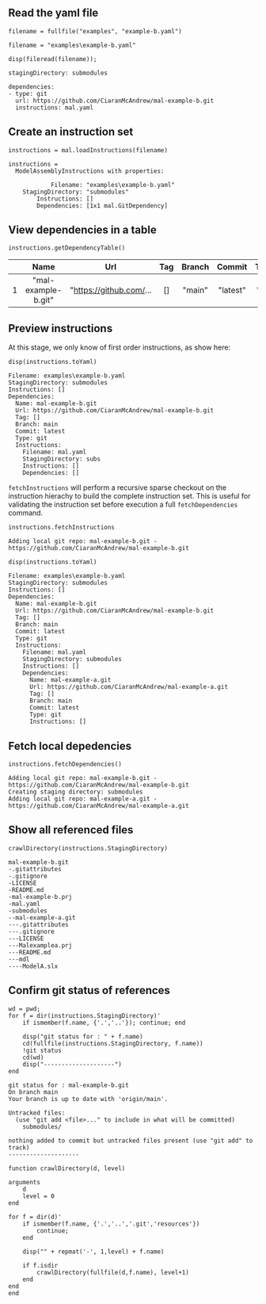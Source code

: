 ## Read the yaml file

```matlab:Code
filename = fullfile("examples", "example-b.yaml")
```

```text:Output
filename = "examples\example-b.yaml"
```

```matlab:Code
disp(fileread(filename));
```

```text:Output
stagingDirectory: submodules

dependencies:
- type: git
  url: https://github.com/CiaranMcAndrew/mal-example-b.git
  instructions: mal.yaml
```

## Create an instruction set

```matlab:Code
instructions = mal.loadInstructions(filename)
```

```text:Output
instructions = 
  ModelAssemblyInstructions with properties:

            Filename: "examples\example-b.yaml"
    StagingDirectory: "submodules"
        Instructions: []
        Dependencies: [1x1 mal.GitDependency]

```

## View dependencies in a table

```matlab:Code
instructions.getDependencyTable()
```

| |Name|Url|Tag|Branch|Commit|Type|Instructions|
|:--:|:--:|:--:|:--:|:--:|:--:|:--:|:--:|
|1|"mal-example-b.git"|"https://github.com/...|[]|"main"|"latest"|"git"|1x1 struct|

## Preview instructions

At this stage, we only know of first order instructions, as show here:

```matlab:Code
disp(instructions.toYaml)
```

```text:Output
Filename: examples\example-b.yaml
StagingDirectory: submodules
Instructions: []
Dependencies:
  Name: mal-example-b.git
  Url: https://github.com/CiaranMcAndrew/mal-example-b.git
  Tag: []
  Branch: main
  Commit: latest
  Type: git
  Instructions:
    Filename: mal.yaml
    StagingDirectory: subs
    Instructions: []
    Dependencies: []
```

`fetchInstructions` will perform a recursive sparse checkout on the instruction hierachy to build the complete instruction set. This is useful for validating the instruction set before execution a full `fetchDependencies` command.

```matlab:Code
instructions.fetchInstructions
```

```text:Output
Adding local git repo: mal-example-b.git - https://github.com/CiaranMcAndrew/mal-example-b.git
```

```matlab:Code
disp(instructions.toYaml)
```

```text:Output
Filename: examples\example-b.yaml
StagingDirectory: submodules
Instructions: []
Dependencies:
  Name: mal-example-b.git
  Url: https://github.com/CiaranMcAndrew/mal-example-b.git
  Tag: []
  Branch: main
  Commit: latest
  Type: git
  Instructions:
    Filename: mal.yaml
    StagingDirectory: submodules
    Instructions: []
    Dependencies:
      Name: mal-example-a.git
      Url: https://github.com/CiaranMcAndrew/mal-example-a.git
      Tag: []
      Branch: main
      Commit: latest
      Type: git
      Instructions: []
```

## Fetch local depedencies

```matlab:Code
instructions.fetchDependencies()
```

```text:Output
Adding local git repo: mal-example-b.git - https://github.com/CiaranMcAndrew/mal-example-b.git
Creating staging directory: submodules
Adding local git repo: mal-example-a.git - https://github.com/CiaranMcAndrew/mal-example-a.git
```

## Show all referenced files

```matlab:Code
crawlDirectory(instructions.StagingDirectory)
```

```text:Output
mal-example-b.git
-.gitattributes
-.gitignore
-LICENSE
-README.md
-mal-example-b.prj
-mal.yaml
-submodules
--mal-example-a.git
---.gitattributes
---.gitignore
---LICENSE
---Malexamplea.prj
---README.md
---mdl
----ModelA.slx
```

## Confirm git status of references

```matlab:Code
wd = pwd;
for f = dir(instructions.StagingDirectory)'
    if ismember(f.name, {'.','..'}); continue; end
    
    disp("git status for : " + f.name)
    cd(fullfile(instructions.StagingDirectory, f.name))
    !git status
    cd(wd)
    disp("--------------------")
end
```

```text:Output
git status for : mal-example-b.git
On branch main
Your branch is up to date with 'origin/main'.

Untracked files:
  (use "git add <file>..." to include in what will be committed)
	submodules/

nothing added to commit but untracked files present (use "git add" to track)
--------------------
```

```matlab:Code
function crawlDirectory(d, level)

arguments
    d
    level = 0
end

for f = dir(d)'
    if ismember(f.name, {'.','..','.git','resources'})
        continue; 
    end

    disp("" + repmat('-', 1,level) + f.name)

    if f.isdir
        crawlDirectory(fullfile(d,f.name), level+1)
    end
end
end
```
